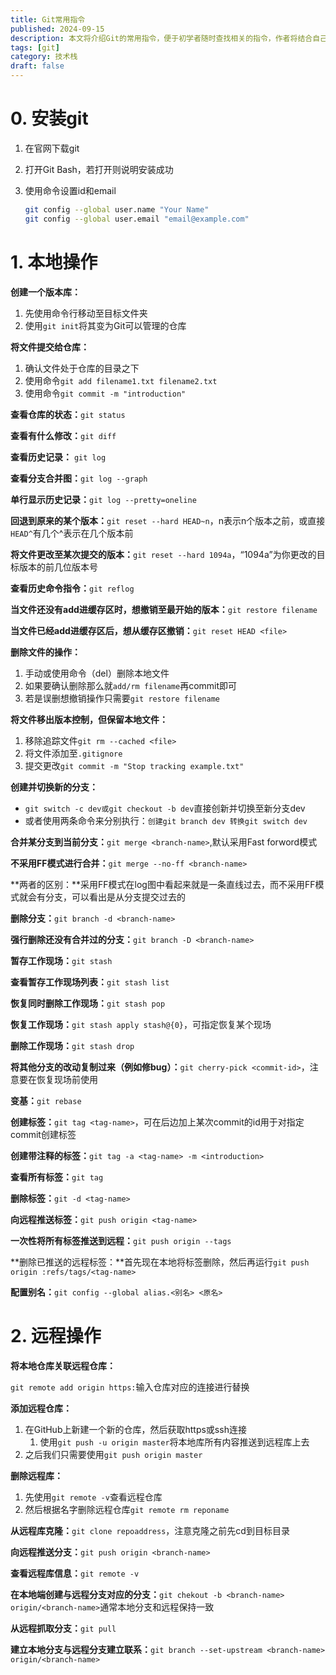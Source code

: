 ```yaml
---
title: Git常用指令
published: 2024-09-15
description: 本文将介绍Git的常用指令，便于初学者随时查找相关的指令，作者将结合自己的经验进行更新
tags: [git]
category: 技术栈
draft: false
---
```


# 0. 安装git

1. 在官网下载git

2. 打开Git Bash，若打开则说明安装成功

3. 使用命令设置id和email

   ```sh
   git config --global user.name "Your Name"
   git config --global user.email "email@example.com"
   ```



# 1. 本地操作

**创建一个版本库：**

1. 先使用命令行移动至目标文件夹
2. 使用`git init`将其变为Git可以管理的仓库



**将文件提交给仓库：**

1. 确认文件处于仓库的目录之下
2. 使用命令`git add filename1.txt filename2.txt`
3. 使用命令`git commit -m "introduction"`



**查看仓库的状态：**`git status`

**查看有什么修改：**`git diff`

**查看历史记录：**	`git log`

**查看分支合并图：**`git log --graph`

**单行显示历史记录：**`git log --pretty=oneline`

**回退到原来的某个版本：**`git reset --hard HEAD~n`，n表示n个版本之前，或直接`HEAD^`有几个^表示在几个版本前

**将文件更改至某次提交的版本：**`git reset --hard 1094a`，“1094a”为你更改的目标版本的前几位版本号

**查看历史命令指令：**`git reflog`



**当文件还没有add进缓存区时，想撤销至最开始的版本：**`git restore filename`

**当文件已经add进缓存区后，想从缓存区撤销：**`git reset HEAD <file>`



**删除文件的操作：**

1. 手动或使用命令（del）删除本地文件
2. 如果要确认删除那么就`add/rm filename`再commit即可
3. 若是误删想撤销操作只需要`git restore filename`



**将文件移出版本控制，但保留本地文件：**

1. 移除追踪文件`git rm --cached <file>`
2. 将文件添加至`.gitignore`
3. 提交更改`git commit -m "Stop tracking example.txt"`



**创建并切换新的分支：**

- `git switch -c dev或git checkout -b dev`直接创新并切换至新分支dev
- 或者使用两条命令来分别执行：`创建git branch dev 转换git switch dev`



**合并某分支到当前分支：**`git merge <branch-name>`,默认采用Fast forword模式

**不采用FF模式进行合并：**`git merge --no-ff <branch-name>`

**两者的区别：**采用FF模式在log图中看起来就是一条直线过去，而不采用FF模式就会有分支，可以看出是从分支提交过去的

**删除分支：**`git branch -d <branch-name>`

**强行删除还没有合并过的分支：**`git branch -D <branch-name>`



**暂存工作现场：**`git stash`

**查看暂存工作现场列表：**`git stash list`

**恢复同时删除工作现场：**`git stash pop`

**恢复工作现场：**`git stash apply stash@{0}`，可指定恢复某个现场

**删除工作现场：**`git stash drop`

**将其他分支的改动复制过来（例如修bug）：**`git cherry-pick <commit-id>`，注意要在恢复现场前使用



**变基：**`git rebase`



**创建标签：**`git tag <tag-name>`，可在后边加上某次commit的id用于对指定commit创建标签

**创建带注释的标签：**`git tag -a <tag-name> -m <introduction>`

**查看所有标签：**`git tag`

**删除标签：**`git -d <tag-name>`

**向远程推送标签：**`git push origin <tag-name>`

**一次性将所有标签推送到远程：**`git push origin --tags`

**删除已推送的远程标签：**首先现在本地将标签删除，然后再运行`git push origin :refs/tags/<tag-name>`



**配置别名：**`git config --global alias.<别名> <原名>`

# 2. 远程操作

**将本地仓库关联远程仓库：**

`git remote add origin https:`输入仓库对应的连接进行替换



**添加远程仓库：**

1. 在GitHub上新建一个新的仓库，然后获取https或ssh连接
   1. 使用`git push -u origin master`将本地库所有内容推送到远程库上去
2. 之后我们只需要使用`git push origin master`



**删除远程库：**

1. 先使用`git remote -v`查看远程仓库
2. 然后根据名字删除远程仓库`git remote rm reponame`



**从远程库克隆：**`git clone repoaddress`，注意克隆之前先cd到目标目录



**向远程推送分支：**`git push origin <branch-name>`

**查看远程库信息：**`git remote -v`

**在本地端创建与远程分支对应的分支：**`git chekout -b <branch-name> origin/<branch-name>`通常本地分支和远程保持一致

**从远程抓取分支：**`git pull`

**建立本地分支与远程分支建立联系：**`git branch --set-upstream <branch-name> origin/<branch-name>`